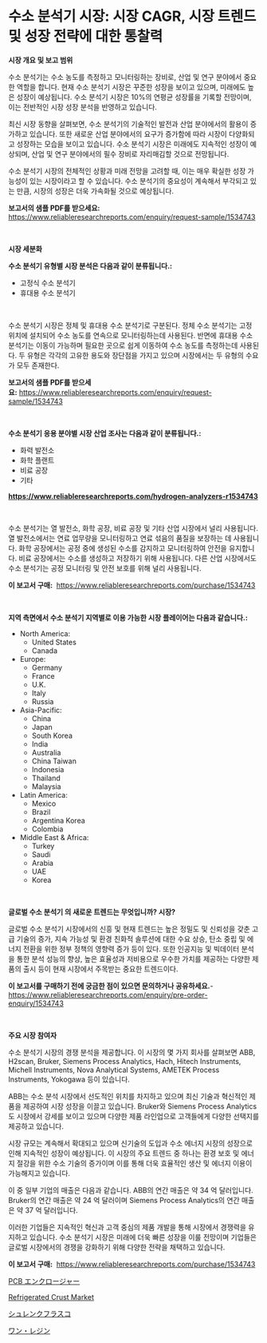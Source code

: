 <p><h1>수소 분석기 시장: 시장 CAGR, 시장 트렌드 및 성장 전략에 대한 통찰력</h1></p><p><strong>시장 개요 및 보고 범위</strong></p>
<p><p>수소 분석기는 수소 농도를 측정하고 모니터링하는 장비로, 산업 및 연구 분야에서 중요한 역할을 합니다. 현재 수소 분석기 시장은 꾸준한 성장을 보이고 있으며, 미래에도 높은 성장이 예상됩니다. 수소 분석기 시장은 10%의 연평균 성장률을 기록할 전망이며, 이는 전반적인 시장 성장 분석을 반영하고 있습니다. </p><p>최신 시장 동향을 살펴보면, 수소 분석기의 기술적인 발전과 산업 분야에서의 활용이 증가하고 있습니다. 또한 새로운 산업 분야에서의 요구가 증가함에 따라 시장이 다양화되고 성장하는 모습을 보이고 있습니다. 수소 분석기 시장은 미래에도 지속적인 성장이 예상되며, 산업 및 연구 분야에서의 필수 장비로 자리매김할 것으로 전망됩니다.</p><p>수소 분석기 시장의 전체적인 상황과 미래 전망을 고려할 때, 이는 매우 확실한 성장 가능성이 있는 시장이라고 할 수 있습니다. 수소 분석기의 중요성이 계속해서 부각되고 있는 만큼, 시장의 성장은 더욱 가속화될 것으로 예상됩니다.</p></p>
<p><strong>보고서의 샘플 PDF를 받으세요:</strong> <a href="https://www.reliableresearchreports.com/enquiry/request-sample/1534743">https://www.reliableresearchreports.com/enquiry/request-sample/1534743</a></p>
<p>&nbsp;</p>
<p><strong>시장 세분화</strong></p>
<p><strong>수소 분석기 유형별 시장 분석은 다음과 같이 분류됩니다.:</strong></p>
<p><ul><li>고정식 수소 분석기</li><li>휴대용 수소 분석기</li></ul></p>
<p>&nbsp;</p>
<p><p>수소 분석기 시장은 정체 및 휴대용 수소 분석기로 구분된다. 정체 수소 분석기는 고정 위치에 설치되어 수소 농도를 연속으로 모니터링하는데 사용된다. 반면에 휴대용 수소 분석기는 이동이 가능하며 필요한 곳으로 쉽게 이동하여 수소 농도를 측정하는데 사용된다. 두 유형은 각각의 고유한 용도와 장단점을 가지고 있으며 시장에서는 두 유형의 수요가 모두 존재한다.</p></p>
<p><strong>보고서의 샘플 PDF를 받으세요:</strong>&nbsp;<a href="https://www.reliableresearchreports.com/enquiry/request-sample/1534743">https://www.reliableresearchreports.com/enquiry/request-sample/1534743</a></p>
<p>&nbsp;</p>
<p><strong> 수소 분석기 응용 분야별 시장 산업 조사는 다음과 같이 분류됩니다.:</strong></p>
<p><ul><li>화력 발전소</li><li>화학 플랜트</li><li>비료 공장</li><li>기타</li></ul></p>
<p><strong><a href="https://www.reliableresearchreports.com/hydrogen-analyzers-r1534743">https://www.reliableresearchreports.com/hydrogen-analyzers-r1534743</a></strong></p>
<p>&nbsp;</p>
<p><p>수소 분석기는 열 발전소, 화학 공장, 비료 공장 및 기타 산업 시장에서 널리 사용됩니다. 열 발전소에서는 연료 업무량을 모니터링하고 연료 섞음의 품질을 보장하는 데 사용됩니다. 화학 공장에서는 공정 중에 생성된 수소를 감지하고 모니터링하여 안전을 유지합니다. 비료 공장에서는 수소를 생성하고 저장하기 위해 사용됩니다. 다른 산업 시장에서도 수소 분석기는 공정 모니터링 및 안전 보호를 위해 널리 사용됩니다.</p></p>
<p><strong>이 보고서 구매:</strong>&nbsp; <a href="https://www.reliableresearchreports.com/purchase/1534743">https://www.reliableresearchreports.com/purchase/1534743</a></p>
<p>&nbsp;</p>
<p><strong>지역 측면에서 수소 분석기 지역별로 이용 가능한 시장 플레이어는 다음과 같습니다.:</strong></p>
<p><ul>
    <li>
        North America:
        <ul>
            <li>United States</li>
            <li>Canada</li>
        </ul>
    </li>
    <li>
        Europe:
        <ul>
            <li>Germany</li>
            <li>France</li>
            <li>U.K.</li>
            <li>Italy</li>
            <li>Russia</li>
        </ul>
    </li>
    <li>
        Asia-Pacific:
        <ul>
            <li>China</li>
            <li>Japan</li>
            <li>South Korea</li>
            <li>India</li>
            <li>Australia</li>
            <li>China Taiwan</li>
            <li>Indonesia</li>
            <li>Thailand</li>
            <li>Malaysia</li>
        </ul>
    </li>
    <li>
        Latin America:
        <ul>
            <li>Mexico</li>
            <li>Brazil</li>
            <li>Argentina Korea</li>
            <li>Colombia</li>
        </ul>
    </li>
    <li>
        Middle East & Africa:
        <ul>
            <li>Turkey</li>
            <li>Saudi</li>
            <li>Arabia</li>
            <li>UAE</li>
            <li>Korea</li>
        </ul>
    </li>
    </ul></p>
<p>&nbsp;</p>
<p><strong>글로벌 수소 분석기 의 새로운 트렌드는 무엇입니까? 시장?</strong></p>
<p><p>글로벌 수소 분석기 시장에서의 신흥 및 현재 트렌드는 높은 정밀도 및 신뢰성을 갖춘 고급 기술의 증가, 지속 가능성 및 환경 친화적 솔루션에 대한 수요 상승, 탄소 중립 및 에너지 전환을 위한 정부 정책의 영향력 증가 등이 있다. 또한 인공지능 및 빅데이터 분석을 통한 분석 성능의 향상, 높은 효율성과 저비용으로 우수한 가치를 제공하는 다양한 제품의 출시 등이 현재 시장에서 주목받는 중요한 트렌드이다.</p></p>
<p><strong>이 보고서를 구매하기 전에 궁금한 점이 있으면 문의하거나 공유하세요.</strong>- <a href="https://www.reliableresearchreports.com/enquiry/pre-order-enquiry/1534743">https://www.reliableresearchreports.com/enquiry/pre-order-enquiry/1534743</a></p>
<p>&nbsp;</p>
<p><strong>주요 시장 참여자</strong></p>
<p><p>수소 분석기 시장의 경쟁 분석을 제공합니다. 이 시장의 몇 가지 회사를 살펴보면 ABB, H2scan, Bruker, Siemens Process Analytics, Hach, Hitech Instruments, Michell Instruments, Nova Analytical Systems, AMETEK Process Instruments, Yokogawa 등이 있습니다.</p><p>ABB는 수소 분석 시장에서 선도적인 위치를 차지하고 있으며 최신 기술과 혁신적인 제품을 제공하여 시장 성장을 이끌고 있습니다. Bruker와 Siemens Process Analytics도 시장에서 강세를 보이고 있으며 다양한 제품 라인업으로 고객들에게 다양한 선택지를 제공하고 있습니다.</p><p>시장 규모는 계속해서 확대되고 있으며 신기술의 도입과 수소 에너지 시장의 성장으로 인해 지속적인 성장이 예상됩니다. 이 시장의 주요 트렌드 중 하나는 환경 보호 및 에너지 절강을 위한 수소 기술의 증가이며 이를 통해 더욱 효율적인 생산 및 에너지 이용이 가능해지고 있습니다.</p><p>이 중 일부 기업의 매출은 다음과 같습니다. ABB의 연간 매출은 약 34 억 달러입니다. Bruker의 연간 매출은 약 24 억 달러이며 Siemens Process Analytics의 연간 매출은 약 37 억 달러입니다.</p><p>이러한 기업들은 지속적인 혁신과 고객 중심의 제품 개발을 통해 시장에서 경쟁력을 유지하고 있습니다. 수소 분석기 시장은 미래에 더욱 빠른 성장을 이룰 전망이며 기업들은 글로벌 시장에서의 경쟁을 강화하기 위해 다양한 전략을 채택하고 있습니다.</p></p>
<p><strong>이 보고서 구매:</strong>&nbsp;&nbsp;<a href="https://www.reliableresearchreports.com/purchase/1534743">https://www.reliableresearchreports.com/purchase/1534743</a></p>
<p><p><a href="https://medium.com/@tomienow6767d/pcb%E3%82%A8%E3%83%B3%E3%82%AF%E3%83%AD%E3%83%BC%E3%82%B8%E3%83%A3%E5%B8%82%E5%A0%B4-%E5%B8%82%E5%A0%B4%E3%82%B7%E3%82%A7%E3%82%A2-%E5%B8%82%E5%A0%B4%E5%8B%95%E5%90%91-%E3%81%8A%E3%82%88%E3%81%B3%E5%B0%86%E6%9D%A5%E3%81%AE%E6%88%90%E9%95%B7%E3%82%92%E6%8E%A2%E3%82%8B-0b7950c50109">PCB エンクロージャー</a></p><p><a href="https://github.com/nicholepatriciadoylenwnrjr0/Market-Research-Report-List-1/blob/main/refrigerated-crust-market.md">Refrigerated Crust Market</a></p><p><a href="https://github.com/nemesis2824/Market-Research-Report-List-1/blob/main/465305319936.md">シュレンクフラスコ</a></p><p><a href="https://medium.com/@madelynhowe2023/%E3%83%AF%E3%83%B3%E3%82%B0-%E3%83%AC%E3%82%B7%E3%83%B3-%E3%83%9E%E3%83%BC%E3%82%B1%E3%83%83%E3%83%88%E3%81%AE%E8%A6%8F%E6%A8%A1%E3%81%8C-%E3%82%B0%E3%83%AD%E3%83%BC%E3%83%90%E3%83%AB%E7%94%A3%E6%A5%AD%E3%81%AB%E3%81%8A%E3%81%91%E3%82%8B%E6%9C%80%E9%AB%98%E3%81%AE%E3%83%9E%E3%83%BC%E3%82%B1%E3%83%86%E3%82%A3%E3%83%B3%E3%82%B0%E3%83%81%E3%83%A3%E3%83%8D%E3%83%AB%E3%82%92%E6%98%8E%E3%82%89%E3%81%8B%E3%81%AB%E3%81%97%E3%81%BE%E3%81%99-4487806f60e9">ワン・レジン</a></p></p>